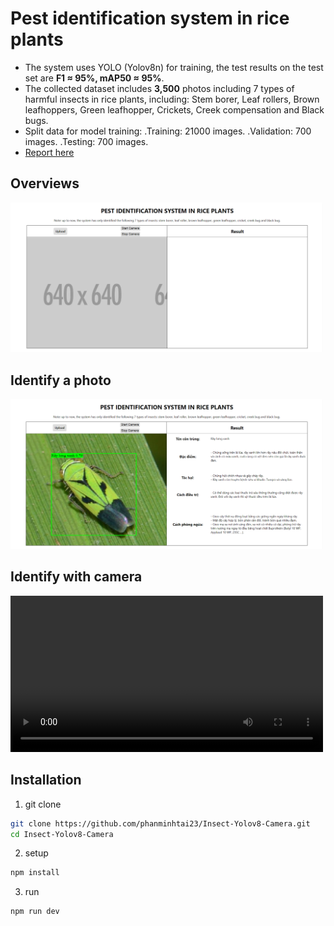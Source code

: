 # Pest identification system in rice plants
- The system uses YOLO (Yolov8n) for training, the test results on the test set are **F1 ≈ 95%, mAP50 ≈ 95%**.
- The collected dataset includes **3,500** photos including 7 types of harmful insects in rice plants, including: Stem borer, Leaf rollers, Brown leafhoppers, Green leafhopper, Crickets, Creek compensation and Black bugs.
- Split data for model training:
  .Training: 21000 images.
  .Validation: 700 images.
  .Testing: 700 images.
- [Report here](https://drive.google.com/file/d/1VqpZIE3QkztcQKSmE4ew5tF8251MY7F5/view?usp=sharing)
## Overviews
<img src="./assists/home.png" width="500"> 

## Identify a photo
<img src="./assists/predict.png" width="500"> 

## Identify with camera
<video width="500" controls>
  <source src="./assists/bg-vid.png" type="video/mp4">
</video>

## Installation
1. git clone
```bash
git clone https://github.com/phanminhtai23/Insect-Yolov8-Camera.git
cd Insect-Yolov8-Camera
```
2. setup
```bash
npm install
```
3. run
```bash
npm run dev
``` 
